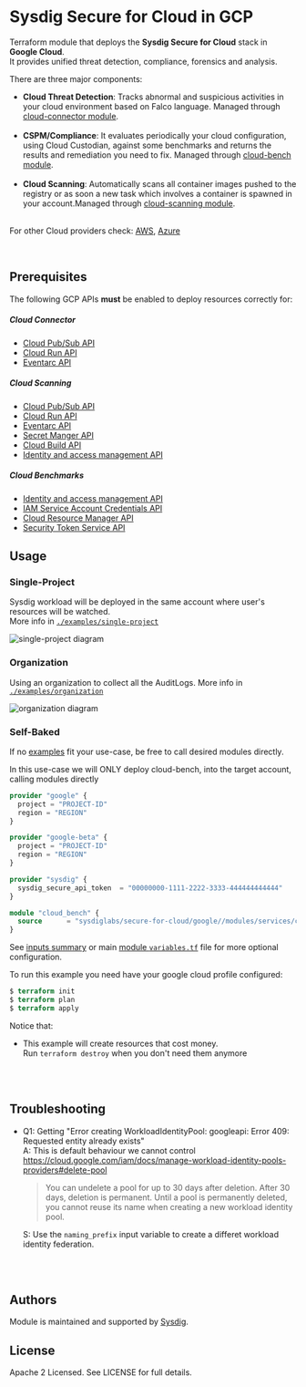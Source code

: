 # Sysdig Secure for Cloud in GCP

Terraform module that deploys the **Sysdig Secure for Cloud** stack in **Google Cloud**.
<br/>It provides unified threat detection, compliance, forensics and analysis.

There are three major components:

* **Cloud Threat Detection**: Tracks abnormal and suspicious activities in your cloud environment based on Falco language. Managed through [cloud-connector module](https://github.com/sysdiglabs/terraform-aws-secure-for-cloud/tree/master/modules/services/cloud-connector).
<br/><br/>
* **CSPM/Compliance**: It evaluates periodically your cloud configuration, using Cloud Custodian, against some benchmarks and returns the results and remediation you need to fix. Managed through [cloud-bench module](https://github.com/sysdiglabs/terraform-aws-secure-for-cloud/tree/master/modules/services/cloud-bench).
  <br/><br/>
* **Cloud Scanning**: Automatically scans all container images pushed to the registry or as soon a new task which involves a container is spawned in your account.Managed through [cloud-scanning module](https://github.com/sysdiglabs/terraform-aws-secure-for-cloud/tree/master/modules/services/cloud-scanning).
  <br/><br/>

For other Cloud providers check: [AWS](https://github.com/sysdiglabs/terraform-aws-secure-for-cloud), [Azure](https://github.com/sysdiglabs/terraform-azurerm-secure-for-cloud)

<br/>

## Prerequisites
The following GCP APIs **must** be enabled to deploy resources correctly for:

##### Cloud Connector
* [Cloud Pub/Sub API](https://console.cloud.google.com/marketplace/product/google/pubsub.googleapis.com)
* [Cloud Run API](https://console.cloud.google.com/marketplace/product/google/run.googleapis.com)
* [Eventarc API](https://console.cloud.google.com/marketplace/product/google/eventarc.googleapis.com)

##### Cloud Scanning
* [Cloud Pub/Sub API](https://console.cloud.google.com/marketplace/product/google/pubsub.googleapis.com)
* [Cloud Run API](https://console.cloud.google.com/marketplace/product/google/run.googleapis.com)
* [Eventarc API](https://console.cloud.google.com/marketplace/product/google/eventarc.googleapis.com)
* [Secret Manger API](https://console.cloud.google.com/marketplace/product/google/secretmanager.googleapis.com)
* [Cloud Build API](https://console.cloud.google.com/marketplace/product/google/cloudbuild.googleapis.com)
* [Identity and access management API](https://console.cloud.google.com/marketplace/product/google/iam.googleapis.com)

##### Cloud Benchmarks
* [Identity and access management API](https://console.cloud.google.com/marketplace/product/google/iam.googleapis.com)
* [IAM Service Account Credentials API](https://console.cloud.google.com/marketplace/product/google/iamcredentials.googleapis.com)
* [Cloud Resource Manager API](https://console.cloud.google.com/marketplace/product/google/cloudresourcemanager.googleapis.com)
* [Security Token Service API](https://console.cloud.google.com/marketplace/product/google/sts.googleapis.com)


## Usage

### Single-Project

Sysdig workload will be deployed in the same account where user's resources will be watched.<br/>
More info in [`./examples/single-project`](https://github.com/sysdiglabs/terraform-google-secure-for-cloud/tree/master/examples/single-project)

![single-project diagram](https://raw.githubusercontent.com/sysdiglabs/terraform-google-secure-for-cloud/master/examples/single-project/diagram-single.png)

### Organization

Using an organization to collect all the AuditLogs.
More info in [`./examples/organization`](https://github.com/sysdiglabs/terraform-google-secure-for-cloud/tree/master/examples/organization)

![organization diagram](https://raw.githubusercontent.com/sysdiglabs/terraform-google-secure-for-cloud/master/examples/organization/diagram-org.png)

### Self-Baked

If no [examples](https://github.com/sysdiglabs/terraform-google-secure-for-cloud/tree/master/examples) fit your use-case, be free to call desired modules directly.

In this use-case we will ONLY deploy cloud-bench, into the target account, calling modules directly

```terraform
provider "google" {
  project = "PROJECT-ID"
  region = "REGION"
}

provider "google-beta" {
  project = "PROJECT-ID"
  region = "REGION"
}

provider "sysdig" {
  sysdig_secure_api_token  = "00000000-1111-2222-3333-444444444444"
}

module "cloud_bench" {
  source      = "sysdiglabs/secure-for-cloud/google//modules/services/cloud-bench"
}

```
See [inputs summary](#inputs) or main [module `variables.tf`](https://github.com/sysdiglabs/terraform-google-secure-for-cloud/tree/master/variables.tf) file for more optional configuration.

To run this example you need have your google cloud profile configured:
```terraform
$ terraform init
$ terraform plan
$ terraform apply
```

Notice that:
* This example will create resources that cost money.<br/>Run `terraform destroy` when you don't need them anymore


<br/><br/>
## Troubleshooting

- Q1: Getting "Error creating WorkloadIdentityPool: googleapi: Error 409: Requested entity already exists"<br/>
  A: This is default behaviour we cannot control
    https://cloud.google.com/iam/docs/manage-workload-identity-pools-providers#delete-pool
    > You can undelete a pool for up to 30 days after deletion. After 30 days, deletion is permanent. Until a pool is permanently deleted, you cannot reuse its name when creating a new workload identity pool.<br/>

  S: Use the `naming_prefix` input variable to create a differet workload identity federation.



<br/><br/>
## Authors

Module is maintained and supported by [Sysdig](https://sysdig.com).

## License

Apache 2 Licensed. See LICENSE for full details.

